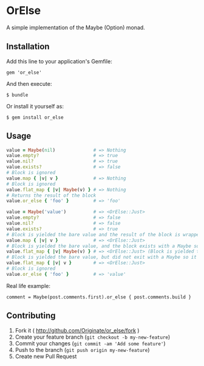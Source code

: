 # OrElse

A simple implementation of the Maybe (Option) monad.

## Installation

Add this line to your application's Gemfile:

    gem 'or_else'

And then execute:

    $ bundle

Or install it yourself as:

    $ gem install or_else

## Usage

```ruby
value = Maybe(nil)              # => Nothing
value.empty?                    # => true
value.nil?                      # => true
value.exists?                   # => false
# Block is ignored
value.map { |v| v }             # => Nothing
# Block is ignored
value.flat_map { |v| Maybe(v) } # => Nothing
# Returns the result of the block
value.or_else { 'foo' }         # => 'foo'

value = Maybe('value')          # => <OrElse::Just>
value.empty?                    # => false
value.nil?                      # => false
value.exists?                   # => true
# Block is yielded the bare value and the result of the block is wrapped in a Maybe
value.map { |v| v }             # => <OrElse::Just>
# Block is yielded the bare value, and the block exists with a Maybe so it is left as is
value.flat_map { |v| Maybe(v) } # => <OrElse::Just> (Block is yielded the bare value)
# Block is yielded the bare value, but did not exit with a Maybe so it is wrapped
value.flat_map { |v| v }        # => <OrElse::Just>
# Block is ignored
value.or_else { 'foo' }         # => 'value'
```

Real life example:

```
comment = Maybe(post.comments.first).or_else { post.comments.build }
```

## Contributing

1. Fork it ( http://github.com/Originate/or_else/fork )
2. Create your feature branch (`git checkout -b my-new-feature`)
3. Commit your changes (`git commit -am 'Add some feature'`)
4. Push to the branch (`git push origin my-new-feature`)
5. Create new Pull Request
